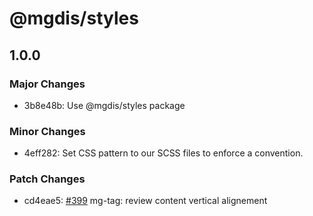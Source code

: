 # @mgdis/styles

## 1.0.0

### Major Changes

- 3b8e48b: Use @mgdis/styles package

### Minor Changes

- 4eff282: Set CSS pattern to our SCSS files to enforce a convention.

### Patch Changes

- cd4eae5: [#399](https://gitlab.mgdis.fr/core/core-ui/core-ui/-/issues/399) mg-tag: review content vertical alignement
